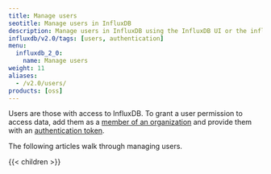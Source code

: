 ```yaml
---
title: Manage users
seotitle: Manage users in InfluxDB
description: Manage users in InfluxDB using the InfluxDB UI or the influx CLI.
influxdb/v2.0/tags: [users, authentication]
menu:
  influxdb_2_0:
    name: Manage users
weight: 11
aliases:
  - /v2.0/users/
products: [oss]
---
```


Users are those with access to InfluxDB.
To grant a user permission to access data, add them as a [member of an organization](/v2.0/organizations/members/)
and provide them with an [authentication token](/v2.0/security/tokens/).

The following articles walk through managing users.

{{< children >}}
